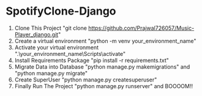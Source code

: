 # SpotifyClone-Django

1. Clone This Project "git clone https://github.com/Prajwal726057/Music-Player_django.git"
2. Create a virtual environment "python -m venv your_environment_name"
3. Activate your virtual environment ".\your_environment_name\Scripts\activate"
4. Install Requirements Package "pip install -r requirements.txt"
5. Migrate Data into Database "python manage.py makemigrations" and "python manage.py migrate"
6. Create SuperUser "python manage.py createsuperuser"
7. Finally Run The Project "python manage.py runserver" and BOOOOM!!

